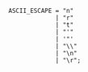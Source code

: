 <!-- This file is generated automatically by infrastructure scripts. Please don't edit by hand. -->

```{ .ebnf .slang-ebnf #ASCII_ESCAPE }
ASCII_ESCAPE = "n"
             | "r"
             | "t"
             | "'"
             | '"'
             | "\\"
             | "\n"
             | "\r";
```
